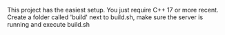This project has the easiest setup. You just require C++ 17 or more recent.
Create a folder called 'build' next to build.sh, make sure the server is running and execute build.sh